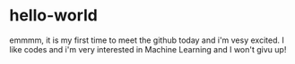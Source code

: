 # hello-world
emmmm, it is my first time to  meet the github today and i'm vesy excited.
I like codes and i'm very interested in Machine Learning and I won't givu up!
